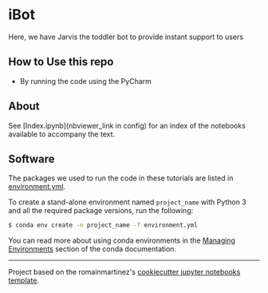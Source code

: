 # iBot 

Here, we have Jarvis the toddler bot to provide instant support to users

## How to Use this repo
- By running the code using the PyCharm

## About
See [Index.ipynb](nbviewer_link in config) for an index of the notebooks available to accompany the text.

## Software
The packages we used to run the code in these tutorials are listed in [environment.yml](environment.yml).

To create a stand-alone environment named `project_name` with Python 3 and all the required package versions, run the following:

```bash
$ conda env create -n project_name -f environment.yml
```

You can read more about using conda environments in the [Managing Environments](http://conda.pydata.org/docs/using/envs.html) section of the conda documentation.

---
Project based on the romainmartinez's [cookiecutter jupyter notebooks template](https://github.com/romainmartinez/cookiecutter-jupyter-notebooks).
